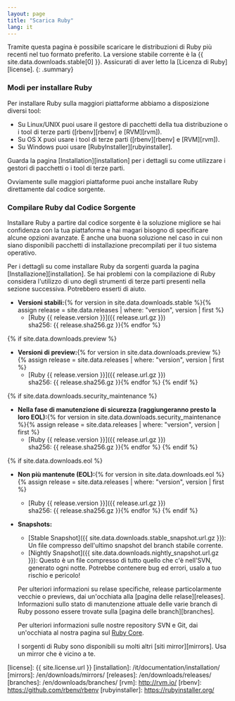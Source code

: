 ```yaml
---
layout: page
title: "Scarica Ruby"
lang: it
---
```


Tramite questa pagina è possibile scaricare le distribuzioni di Ruby più
recenti nel tuo formato preferito. La versione stabile corrente è la
{{ site.data.downloads.stable[0] }}. Assicurati di aver letto
la [Licenza di Ruby][license].
{: .summary}

### Modi per installare Ruby

Per installare Ruby sulla maggiori piattaforme abbiamo a disposizione
diversi tool:

* Su Linux/UNIX puoi usare il gestore di pacchetti della tua
  distribuzione o i tool di terze parti ([rbenv][rbenv] e [RVM][rvm]).
* Su OS X puoi usare i tool di terze parti ([rbenv][rbenv] e [RVM][rvm]).
* Su Windows puoi usare [RubyInstaller][rubyinstaller].

Guarda la pagina [Installation][installation] per i dettagli su
come utilizzare i gestori di pacchetti o i tool di terze parti.

Ovviamente sulle maggiori piattaforme puoi anche installare Ruby direttamente
dal codice sorgente.

### Compilare Ruby dal Codice Sorgente

Installare Ruby a partire dal codice sorgente è la soluzione migliore se hai
confidenza con la tua piattaforma e hai magari bisogno di specificare
alcune opzioni avanzate. È anche una buona soluzione nel caso in cui non
siano disponibili pacchetti di installazione precompilati per il tuo
sistema operativo.

Per i dettagli su come installare Ruby da sorgenti guarda la pagina
[Installazione][installation].
Se hai problemi con la compilazione di Ruby considera l'utilizzo di uno
degli strumenti di terze parti presenti nella sezione successiva. Potrebbero
esserti di aiuto.

* **Versioni stabili:**{% for version in site.data.downloads.stable %}{% assign release = site.data.releases | where: "version", version | first %}
  * [Ruby {{ release.version }}]({{ release.url.gz }})<br>
    sha256: {{ release.sha256.gz }}{% endfor %}

{% if site.data.downloads.preview %}
* **Versioni di preview:**{% for version in site.data.downloads.preview %}{% assign release = site.data.releases | where: "version", version | first %}
  * [Ruby {{ release.version }}]({{ release.url.gz }})<br>
    sha256: {{ release.sha256.gz }}{% endfor %}
{% endif %}

{% if site.data.downloads.security_maintenance %}
* **Nella fase di manutenzione di sicurezza (raggiungeranno presto la loro EOL):**{% for version in site.data.downloads.security_maintenance %}{% assign release = site.data.releases | where: "version", version | first %}
  * [Ruby {{ release.version }}]({{ release.url.gz }})<br>
    sha256: {{ release.sha256.gz }}{% endfor %}
{% endif %}

{% if site.data.downloads.eol %}
* **Non più mantenute (EOL):**{% for version in site.data.downloads.eol %}{% assign release = site.data.releases | where: "version", version | first %}
  * [Ruby {{ release.version }}]({{ release.url.gz }})<br>
    sha256: {{ release.sha256.gz }}{% endfor %}
{% endif %}

* **Snapshots:**
  * [Stable Snapshot]({{ site.data.downloads.stable_snapshot.url.gz }}):
    Un file compresso dell'ultimo snapshot del branch stabile corrente.
  * [Nightly Snapshot]({{ site.data.downloads.nightly_snapshot.url.gz }}):
    Questo è un file compresso di tutto quello che c'è nell'SVN, generato ogni notte.
    Potrebbe contenere bug ed errori, usalo a tuo rischio e pericolo!

  Per ulteriori informazioni su relase specifiche, release particolarmente vecchie o previews, dai un'occhiata alla [pagina delle relase][releases].
  Informazioni sullo stato di manutenzione attuale delle varie branch di Ruby possono essere trovate sulla [pagina delle branch][branches].

  Per ulteriori informazioni sulle nostre repository SVN e Git, dai un'occhiata al nostra pagina sul
  [Ruby Core](/en/community/ruby-core/).

  I sorgenti di Ruby sono disponibili su molti altri
  [siti mirror][mirrors].
  Usa un mirror che è vicino a te.



[license]: {{ site.license.url }}
[installation]: /it/documentation/installation/
[mirrors]: /en/downloads/mirrors/
[releases]: /en/downloads/releases/
[branches]: /en/downloads/branches/
[rvm]: http://rvm.io/
[rbenv]: https://github.com/rbenv/rbenv
[rubyinstaller]: https://rubyinstaller.org/
